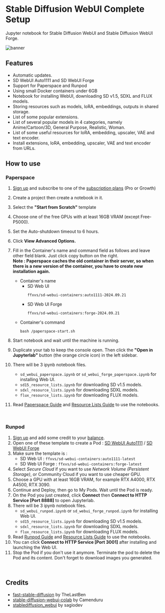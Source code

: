 # Stable Diffusion WebUI Complete Setup  
Jupyter notebook for Stable Diffusion WebUI and Stable Diffusion WebUI Forge.

![banner](https://github.com/user-attachments/assets/250bf979-d02f-4021-8ea3-4b31bf415514)

## Features  
* Automatic updates.
* SD WebUI Auto1111 and SD WebUI Forge
* Support for Paperspace and Runpod
* Using small Docker containers under 6GB
* Notebook for installing WebUI, downloading SD v1.5, SDXL and FLUX models.
* Storing resources such as models, loRA, embeddings, outputs in shared storage.
* List of some popular extensions.
* List of several popular models in 4 categories, namely Anime/Cartoon/3D, General Purpose, Realistic, Woman.
* List of some useful resources for loRA, embedding, upscaler, VAE and text encoder.
* Install extensions, loRA, embedding, upscaler, VAE and text encoder from URLs.

## How to use  
### Paperspace  
1. [Sign up](https://console.paperspace.com/signup) and subscribe to one of the [subscription plans](https://www.paperspace.com/gradient/pricing) (Pro or Growth)
2. Create a project then create a notebook in it.
3. Select the **"Start from Scratch"** template
4. Choose one of the free GPUs with at least 16GB VRAM (except Free-P5000).
5. Set the Auto-shutdown timeout to 6 hours.
6. Click **View Advanced Options.**
7. Fill in the Container's name and command field as follows and leave other field blank. Just click copy button on the right.  
   **Note : Paperspace caches the old container in their server, so when there is a new version of the container, you have to create new installation again.**
   * Container's name
     * SD Web UI
       ```
       ffxvs/sd-webui-containers:auto1111-2024.09.21
       ```
     * SD Web UI Forge
       ```
       ffxvs/sd-webui-containers:forge-2024.09.21
       ```
   * Container's command
     ```
     bash /paperspace-start.sh
     ```
   
8. Start notebook and wait until the machine is running.
9. Duplicate your tab to keep the console open. Then click the **"Open in Jupyterlab"** button (the orange circle icon) in the left sidebar.
10. There will be 3 ipynb notebook files.
    * `sd_webui_paperspace.ipynb` or `sd_webui_forge_paperspace.ipynb` for installing Web UI.
    * `sd15_resource_lists.ipynb` for downloading SD v1.5 models.
    * `sdxl_resource_lists.ipynb` for downloading SDXL models.
    * `flux_resource_lists.ipynb` for downloading FLUX models.
11. Read [Paperspace Guide](https://github.com/ffxvs/sd-webui-complete-setup/wiki/Paperspace-Guide) and [Resource Lists Guide](https://github.com/ffxvs/sd-webui-complete-setup/wiki/Resource-Lists-Guide) to use the notebooks.

<br>

### Runpod  
1. [Sign up](https://runpod.io?ref=synjcfeg) and add some credit to your [balance](https://www.runpod.io/console/user/billing).
2. Open one of these template to create a Pod : [SD WebUI Auto1111](https://runpod.io/console/deploy?template=38adx50leu&ref=synjcfeg) / [SD WebUI Forge](https://runpod.io/console/deploy?template=kwef1wl832&ref=synjcfeg)
3. Make sure the template is : 
   * SD Web UI : `ffxvs/sd-webui-containers:auto1111-latest`
   * SD Web UI Forge : `ffxvs/sd-webui-containers:forge-latest`
4. Select _Secure Cloud_ if you want to use _Network Volume (Persistent Storage)_, or Community Cloud if you want to use cheaper GPU.
5. Choose a GPU with at least 16GB VRAM, for example RTX A4000, RTX A4500, RTX 3090.
6. Continue and Deploy, then go to My Pods. Wait until the Pod is ready.
7. On the Pod you just created, click **Connect** then **Connect to HTTP Service [Port 8888]** to open Jupyterlab.
8. There will be 3 ipynb notebook files.
   * `sd_webui_runpod.ipynb` or `sd_webui_forge_runpod.ipynb` for installing Web UI.
   * `sd15_resource_lists.ipynb` for downloading SD v1.5 models.
   * `sdxl_resource_lists.ipynb` for downloading SDXL models.
   * `flux_resource_lists.ipynb` for downloading FLUX models.
9. Read [Runpod Guide](https://github.com/ffxvs/sd-webui-complete-setup/wiki/Runpod-Guide) and [Resource Lists Guide](https://github.com/ffxvs/sd-webui-complete-setup/wiki/Resource-Lists-Guide) to use the notebooks.
10. You can click **Connect to HTTP Service [Port 3001]** after installing and launching the Web UI.
11. Stop the Pod if you don't use it anymore. Terminate the pod to delete the Pod and its content. Don't forget to download images you generated.

<br>

## Credits
* [fast-stable-diffusion](https://github.com/TheLastBen/fast-stable-diffusion) by TheLastBen
* [stable-diffusion-webui-colab](https://github.com/camenduru/stable-diffusion-webui-colab) by Camenduru
* [stablediffusion_webui](https://github.com/sagiodev/stablediffusion_webui) by sagiodev
